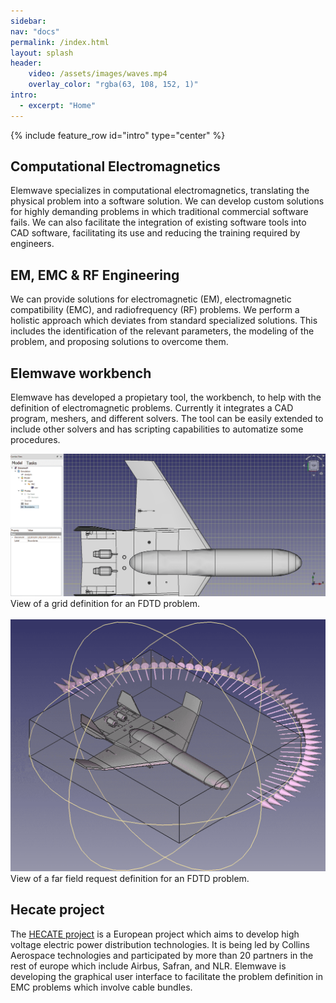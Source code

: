 ```yaml
---
sidebar:
nav: "docs"
permalink: /index.html
layout: splash
header:  
    video: /assets/images/waves.mp4
    overlay_color: "rgba(63, 108, 152, 1)"
intro:
  - excerpt: "Home"
---
```


{% include feature_row id="intro" type="center" %}
<div class="feature__wrapper">
  <div class="content-container">
    <h2> Computational Electromagnetics </h2>
    <p> Elemwave specializes in computational electromagnetics, translating the physical problem into a software solution. We can develop custom solutions for highly demanding problems in which traditional commercial software fails. We can also facilitate the integration of existing software tools into CAD software, facilitating its use and reducing the training required by engineers.</p>
  </div>
  <div class="content-container">
    <h2> EM, EMC & RF Engineering </h2>
    <p> We can provide solutions for electromagnetic (EM), electromagnetic compatibility (EMC), and radiofrequency (RF) problems. We perform a holistic approach which deviates from standard specialized solutions. This includes the identification of the relevant parameters, the modeling of the problem, and proposing solutions to overcome them.</p>
  </div>
  <div class="content-container">
    <h2 name="project1">Elemwave workbench</h2>
    <p class="text">Elemwave has developed a propietary tool, the workbench, to help with the definition of electromagnetic problems. Currently it integrates a CAD program, meshers, and different solvers. The tool can be easily extended to include other solvers and has scripting capabilities to automatize some procedures.
    </p>
    <div class="">
        <img class="img-pr" src="assets/images/grid.webp" alt="Elemwave workbench grid definition"/>
        <br>
        <div class="img-cap"> View of a grid definition for an FDTD problem.</div>
        <br>
        <img class="img-pr" src="assets/images/farfield.webp" alt="Elemwave workbench far field definition"/>
        <br>
        <div class="img-cap"> View of a far field request definition for an FDTD problem.</div>
    </div>
  </div>
  <div class="content-container">
    <h2 name="project2">Hecate project</h2>
    <p class="text">The <a href="https://hecate-project.eu" target="_blank">HECATE project</a> is a European project which aims to develop high voltage electric power distribution technologies. It is being led by Collins Aerospace technologies and participated by more than 20 partners in the rest of europe which include Airbus, Safran, and NLR.
    Elemwave is developing the graphical user interface to facilitate the problem definition in EMC problems which involve cable bundles.</p>
  </div>
</div>